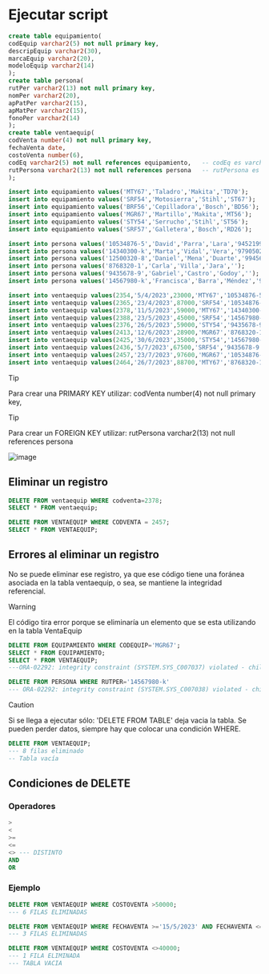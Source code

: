 # Ejecutar script

```sql
create table equipamiento(
codEquip varchar2(5) not null primary key,
descripEquip varchar2(30),
marcaEquip varchar2(20),
modeloEquip varchar2(14)
);
create table persona(
rutPer varchar2(13) not null primary key,
nomPer varchar2(20),
apPatPer varchar2(15),
apMatPer varchar2(15),
fonoPer varchar2(14)
);
create table ventaequip(
codVenta number(4) not null primary key,
fechaVenta date,
costoVenta number(6),
codEq varchar2(5) not null references equipamiento,   -- codEq es varchar2 igual que codEquip
rutPersona varchar2(13) not null references persona   -- rutPersona es varchar2 igual que rutPer
);

insert into equipamiento values('MTY67','Taladro','Makita','TD70');
insert into equipamiento values('SRF54','Motosierra','Stihl','ST67');
insert into equipamiento values('BRF56','Cepilladora','Bosch','BD56');
insert into equipamiento values('MGR67','Martillo','Makita','MT56');
insert into equipamiento values('STY54','Serrucho','Stihl','ST56');
insert into equipamiento values('SRF57','Galletera','Bosch','RD26');

insert into persona values('10534876-5','David','Parra','Lara','945219992');
insert into persona values('14340300-k','Marta','Vidal','Vera','979050234');
insert into persona values('12500320-8','Daniel','Mena','Duarte','994568001');
insert into persona values('8768320-1','Carla','Villa','Jara','');
insert into persona values('9435678-9','Gabriel','Castro','Godoy','');
insert into persona values('14567980-k','Francisca','Barra','Méndez','987658908');

insert into ventaequip values(2354,'5/4/2023',23000,'MTY67','10534876-5');
insert into ventaequip values(2365,'23/4/2023',87000,'SRF54','10534876-5');
insert into ventaequip values(2378,'11/5/2023',59000,'MTY67','14340300-k');
insert into ventaequip values(2388,'23/5/2023',45000,'SRF54','14567980-k');
insert into ventaequip values(2376,'26/5/2023',59000,'STY54','9435678-9');
insert into ventaequip values(2413,'12/6/2023',28900,'MGR67','8768320-1');
insert into ventaequip values(2425,'30/6/2023',35000,'STY54','14567980-k');
insert into ventaequip values(2436,'5/7/2023',67500,'SRF54','9435678-9');
insert into ventaequip values(2457,'23/7/2023',97600,'MGR67','10534876-5');
insert into ventaequip values(2464,'26/7/2023',88700,'MTY67','8768320-1');

```

> [!TIP]
> Para crear una PRIMARY KEY utilizar: codVenta number(4) not null primary key,

> [!TIP]
> Para crear un FOREIGN KEY utilizar: rutPersona varchar2(13) not null references persona

![image](https://github.com/user-attachments/assets/73471b03-66da-4a4a-a9d2-22149c6f0021)

## Eliminar un registro

```sql
DELETE FROM ventaequip WHERE codventa=2378;
SELECT * FROM ventaequip;

DELETE FROM VENTAEQUIP WHERE CODVENTA = 2457;
SELECT * FROM VENTAEQUIP;


```

## Errores al eliminar un registro
No se puede eliminar ese registro, ya que ese código tiene una foránea asociada en la tabla ventaequip, o sea, se mantiene la integridad referencial.

> [!WARNING]
> El código tira error porque se eliminaría un elemento que se esta utilizando en la tabla VentaEquip

```SQL
DELETE FROM EQUIPAMIENTO WHERE CODEQUIP='MGR67';
SELECT * FROM EQUIPAMIENTO;
SELECT * FROM VENTAEQUIP;
---ORA-02292: integrity constraint (SYSTEM.SYS_C007037) violated - child record found
```
```SQL
DELETE FROM PERSONA WHERE RUTPER='14567980-k'
--- ORA-02292: integrity constraint (SYSTEM.SYS_C007038) violated - child record found

```


> [!CAUTION]
> Si se llega a ejecutar sólo: 'DELETE FROM TABLE' deja vacia la tabla. Se pueden perder datos, siempre hay que colocar una condición WHERE.

```SQL
DELETE FROM VENTAEQUIP;
--- 8 filas eliminado
-- Tabla vacía
```

## Condiciones de DELETE

### Operadores

```sql
> 
<
>=
<=
<> --- DISTINTO
AND
OR
```

### Ejemplo

```SQL
DELETE FROM VENTAEQUIP WHERE COSTOVENTA >50000;
--- 6 FILAS ELIMINADAS

DELETE FROM VENTAEQUIP WHERE FECHAVENTA >='15/5/2023' AND FECHAVENTA <='10/7/2023';
--- 3 FILAS ELIMINADAS

DELETE FROM VENTAEQUIP WHERE COSTOVENTA <>40000;
--- 1 FILA ELIMINADA
--- TABLA VACIA
```


